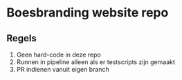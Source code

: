 # Boesbranding website repo

## Regels
1. Geen hard-code in deze repo
2. Runnen in pipeline alleen als er testscripts zijn gemaakt
3. PR indienen vanuit eigen branch
